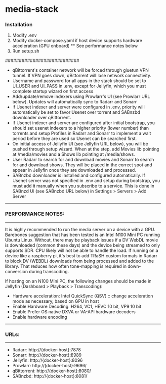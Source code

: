 # media-stack

### Installation
1. Modify .env
2. Modify docker-compose.yaml if host device supports hardware acceleration (GPU onboard) ** See performance notes below
3. Run setup.sh

###########################

- qBittorrent's container network will be forced through gluetun VPN tunnel. If VPN goes down, qBittorrent will lose network connectivity.
- Username and password for all apps in the stack should be set to UI_USER and UI_PASS in .env, except for Jellyfin, which you must complete startup wizard on first access
- Add/update/remove indexers using Prowlarr's UI (see Prowlarr URL below). Updates will automatically sync to Radarr and Sonarr
- If Usenet indexer and server were configured in .env, priority will automatically be set to favor Usenet over torrent and SABnzbd downloader over qBittorrent.
- If Usenet indexer and server are configured after initial bootstrap, you should set usenet indexers to a higher priority (lower number) than torrents and setup Profiles in Radarr and Sonarr to implement a wait period before they are used so Usenet can be searched first.
- On initial access of Jellyfin UI (see Jellyfin URL below), you will be pushed through setup wizard. When at the step, add Movies lib pointing at /media/movies and a Shows lib pointing at /media/shows.
- User Radarr to search for and download movies and Sonarr to search for and download shows. They will be placed in the correct spot and appear in Jellyfin once they are downloaded and processed.
- SABnzbd downloader is installed and configured automatically. If Usenet server was not specified in .env and setup during bootstrap, you must add it manually when you subscribe to a service. This is done in SABnzd UI (see SABnzbd URL below) in Settings > Servers > Add Server


******************
### PERFORMANCE NOTES:
******************
It is highly recommended to run the media server on a device with a GPU. Barebones suggestion that has been tested is an Intel N100 Mini PC running Ubuntu Linux. Without, there may be playback issues if a DV WebDL movie is downloaded (common these days) and the device being streamed to only supports SDR. CPU likely will not be able to handle the load. If running on a device like a raspberry pi, it's best to add TRaSH custom formats in Radarr to block DV (WEBDL) downloads from being processed and added to the library. That reduces how often tone-mapping is required in down-conversion during transcoding.

If hosting on an N100 Mini PC, the following changes should be made in Jellyfin (Dashboard > Playback > Transcoding):
- Hardware acceleration: Intel QuickSync (QSV) :: change acceleration mode as necessary, based on GPU in host
- Enable Hardware Decoding: H264, VC1, HEVC 10 bit, VP9 10 bit
- Enable Prefer OS native DXVA or VA-API hardware decoders
- Enable hardware encoding


*****
### URLs:
*****
- Radarr: http://{docker-host}:7878
- Sonarr: http://{docker-host}:8989
- Jellyfin: http://{docker-host}:8096
- Prowlarr: http://{docker-host}:9696/
- qBittorrent: http://{docker-host}:8080/
- SABnzbd: http://{docker-host}:8081/
